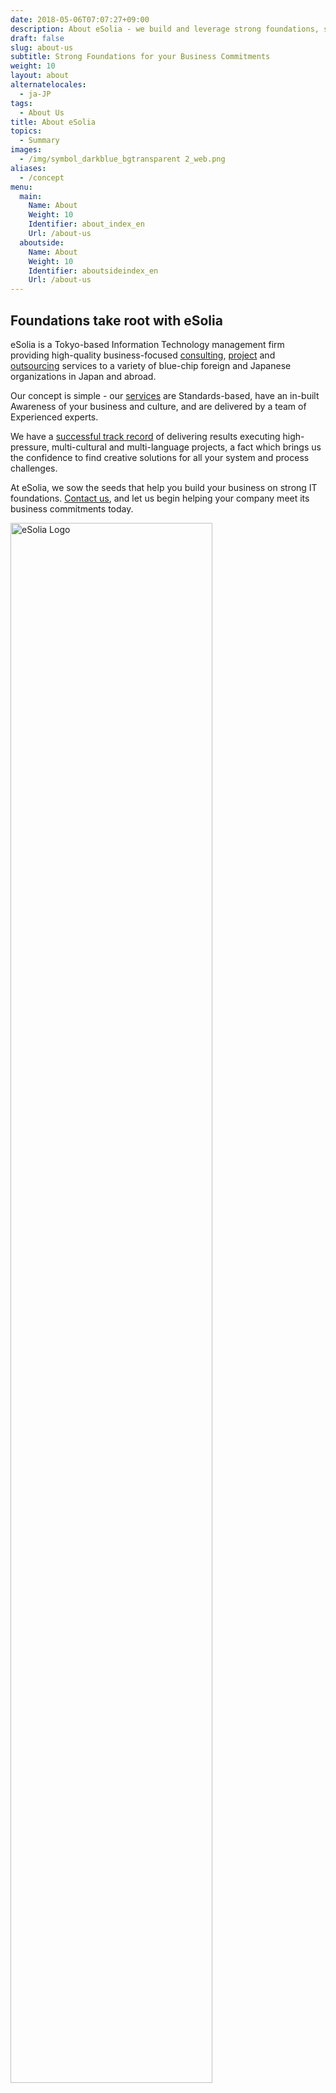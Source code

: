 ```yaml
---
date: 2018-05-06T07:07:27+09:00
description: About eSolia - we build and leverage strong foundations, so that your company can meet its business commitments.
draft: false
slug: about-us
subtitle: Strong Foundations for your Business Commitments
weight: 10
layout: about
alternatelocales:
  - ja-JP
tags:
  - About Us
title: About eSolia
topics:
  - Summary
images:
  - /img/symbol_darkblue_bgtransparent 2_web.png
aliases:
  - /concept
menu:
  main:
    Name: About
    Weight: 10
    Identifier: about_index_en
    Url: /about-us
  aboutside:
    Name: About
    Weight: 10
    Identifier: aboutsideindex_en
    Url: /about-us
---
```


## Foundations take root with eSolia

eSolia is a Tokyo-based Information Technology management firm providing high-quality business-focused [consulting](/consulting), [project](/project-management) and [outsourcing](/outsourcing) services to a variety of blue-chip foreign and Japanese organizations in Japan and abroad. 

Our concept is simple - our [services](/services) are Standards-based, have an in-built Awareness of your business and culture, and are delivered by a team of Experienced experts.

We have a [successful track record](/success-stories) of delivering results executing high-pressure, multi-cultural and multi-language projects, a fact which brings us the confidence to find creative solutions for all your system and process challenges.

At eSolia, we sow the seeds that help you build your business on strong IT foundations. [Contact us](/info-request), and let us begin helping your company meet its business commitments today.

<img srcset="/img/logo_horiz_darkblue_bgtransparent.svg" src="/img/logo_horiz_darkblue_bgtransparent 2_web.png" alt="eSolia Logo" width="80%">
